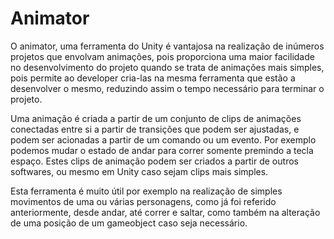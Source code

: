 # Animator

O animator, uma ferramenta do Unity é vantajosa na realização de inúmeros projetos que envolvam animações, pois proporciona uma maior facilidade no desenvolvimento do projeto quando se trata de animações mais simples, pois permite ao developer cria-las na mesma ferramenta que estão a desenvolver o mesmo, reduzindo assim o tempo necessário para terminar o projeto.&#x20;

Uma animação é criada a partir de um conjunto de clips de animações conectadas entre si a partir de transições que podem ser ajustadas, e podem ser acionadas a partir de um comando ou um evento. Por exemplo podemos mudar o estado de andar para correr somente premindo a tecla espaço. Estes clips de animação podem ser criados a partir de outros softwares, ou mesmo em Unity caso sejam clips mais simples.&#x20;

Esta ferramenta é muito útil por exemplo na realização de simples movimentos de uma ou várias personagens, como já foi referido anteriormente, desde andar, até correr e saltar, como também na alteração de uma posição de um gameobject caso seja necessário.&#x20;
